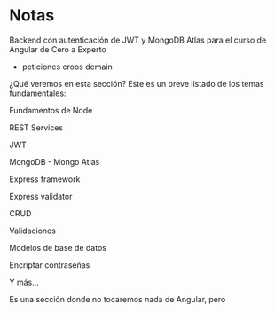 # Notas

Backend con autenticación de JWT y MongoDB Atlas para el curso de Angular de Cero a Experto


- peticiones croos demain 


¿Qué veremos en esta sección?
Este es un breve listado de los temas fundamentales:

Fundamentos de Node

REST Services

JWT

MongoDB - Mongo Atlas

Express framework

Express validator

CRUD

Validaciones

Modelos de base de datos

Encriptar contraseñas

Y más...

Es una sección donde no tocaremos nada de Angular, pero


